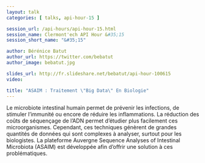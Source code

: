 ```yaml
---
layout: talk
categories: [ talks, api-hour-15 ]

session_url: /api-hours/api-hour-15.html
session_name: Clermont'ech API Hour &#35;15
session_short_name: "&#35;15"

author: Bérénice Batut
author_url: https://twitter.com/bebatut
author_image: bebatut.jpg

slides_url: http://fr.slideshare.net/bebatut/api-hour-100615
video:

title: "ASAIM : Traitement \"Big Data\" En Biologie"
---
```


Le microbiote intestinal humain permet de prévenir les infections, de stimuler
l’immunité ou encore de réduire les inflammations. La réduction des coûts de
séquençage de l’ADN permet d’étudier plus facilement ces microorganismes.
Cependant, ces techniques génèrent de grandes quantités de données qui sont
complexes à analyser, surtout pour les biologistes. La plateforme Auvergne
Sequence Analyses of Intestinal Microbiota (ASAIM) est développée afin d’offrir
une solution à ces problématiques.
